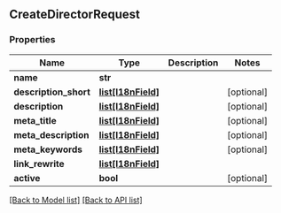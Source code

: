 ## CreateDirectorRequest

### Properties
Name | Type | Description | Notes
------------ | ------------- | ------------- | -------------
**name** | **str** |  | 
**description_short** | [**list[I18nField]**](#I18nField) |  | [optional] 
**description** | [**list[I18nField]**](#I18nField) |  | [optional] 
**meta_title** | [**list[I18nField]**](#I18nField) |  | [optional] 
**meta_description** | [**list[I18nField]**](#I18nField) |  | [optional] 
**meta_keywords** | [**list[I18nField]**](#I18nField) |  | [optional] 
**link_rewrite** | [**list[I18nField]**](#I18nField) |  | 
**active** | **bool** |  | [optional] 

[[Back to Model list]](#documentation-for-models) [[Back to API list]](#documentation-for-api-endpoints)


